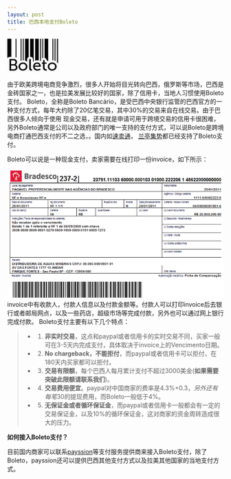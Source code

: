 ```yaml
---
layout: post
title: 巴西本地支付Boleto
---
```


![巴西本地支付Boleto](/images/boleto.jpg)

由于欧美跨境电商竞争激烈，很多人开始将目光转向巴西，俄罗斯等市场，巴西是金砖国家之一，也是拉美发展比较好的国家，除了信用卡，当地人习惯使用Boleto支付。
Boleto，全称是Boleto Bancário，是受巴西中央银行监管的巴西官方的一种支付方式，每年大约除了20亿笔交易，其中30%的交易来自在线交易。由于巴西很多人倾向于使用
现金交易，还有就是申请可用于跨境交易的信用卡很困难，另外Boleto通常是公司以及政府部门的唯一支持的支付方式，可以说Boleto是跨境电商打通巴西支付的不二之选，。国内如[速卖通](http://www.aliexpress.com)，
[兰亭集势](http://www.lightinthebox.com)都已经支持了Boleto支付。

Boleto可以说是一种现金支付，卖家需要在线打印一份invoice，如下所示：

![巴西本地支付Boleto Bancário](/images/boleto_screenshot.png)
invoice中有收款人，付款人信息以及付款金额等。付款人可以打印invoice后去银行或者邮局网点，以及一些药店，超级市场等完成付款，另外也可以通过网上银行完成付款。
Boleto支付主要有以下几个特点：
> -  1. **非实时交易**，这点和paypal或者信用卡的实时交易不同，买家一般可在3-5天内完成支付，具体取决于invoice上的Vencimento日期。
> -  2. **No chargeback，不能拒付**，而paypal或者信用卡可以拒付，在180天内买家都可以拒付。
> -  3. **交易有限额**，每个巴西人每月累计支付不超过3000美金(**如果需要突破此限额请联系我们**)。
> -  4. **交易费用便宜**。paypal对中国商家的费率是4.3%+0.3$，另外还有每笔30$的提现费用，而Boleto一般低于4%。
> -  5. **无保证金或者循环保证金**，而paypal或者信用卡一般都会有一定的交易保证金，以及10%的循环保证金，这对商家的资金周转造成很大的压力。

**如何接入Boleto支付？**

目前国内商家可以联系[payssion](http://www.payssion.com "海外本地支付")等支付服务提供商来接入Boleto支付，除了Boleto，payssion还可以提供巴西其他支付方式以及拉美其他国家的当地支付方式。